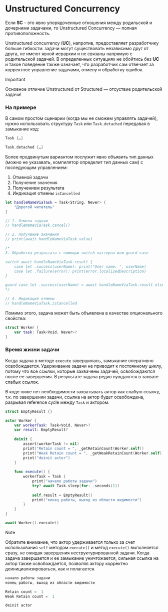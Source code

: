 # Unstructured Concurrency

Если **SC** - это явно упорядоченные отношения между родильской и дочерними задачами, то Unstructured Concurrency — полная противоположность.

Unstructured concurrency (**UC**), напротив, предоставляет разработчику больше гибкости: задачи могут существовать независимо друг от друга, не имеют явной иерархии и не связаны напрямую с родительской задачей. В определенных ситуациях не обойтись без **UC** и такое поведение также означает, что разработчик сам отвечает за корректное управление задачами, отмену и обработку ошибок.

> [!IMPORTANT]
> Основное отличие Unstructured от Structured — отсуствие родительской задачи!

### На примере

В самом простом сценарии (когда мы не сможем управлять задачей), нужно использовать структуру `Task` или `Task.detached` передавая в замыкание код:

```swift
Task {…}

Task.detached {…}
```

Более продвинутым вариантом послужит явно объявить тип данных (можно не указавать, компилятор определит тип данных сам) с последующим управлением:

1. Отменой задачи
2. Получение значения
3. Получением результата
4. Индикация отмены `isCancelled`

```swift
let handleNameViaTask = Task<String, Never> {
    "Дорогой читатель"
}

// 1. Отмена задачи
// handleNameViaTask.cancel()

// 2. Получение значения
// print(await handleNameViaTask.value)

/*
3. Обработка результата с помощью switch паттерна или guard case

switch await handleNameViaTask.result {
    case let .success(userName): print("User name: ", userName)
    case let .failure(error): print(error.localizedDescription)
}

guard case let .success(userName) = await handleNameViaTask.result else { return }
*/

// 4. Индикация отмены
// handleNameViaTask.isCancelled
```

Помимо этого, задача может быть объявлена в качестве опционального свойства:

```swift
struct Worker {
	var task: Task<Void, Never>?
}
```

### Время жизни задачи

Когда задача в методе `execute` завершилась, замыкание оперативно освобождается. Удерживание задачи не приводит к постоянному циклу, потому что все ссылки, которые захвачены задачей, освобождаются после ее завершения. В результате задача редко нуждаются в захвате слабых ссылок.

В коде ниже нет необходимости захватывать актор как слабую ссылку, т.к. по завершении задачи, ссылка на актор будет освобождена, разрывая reference cycle между `Task` и актором.


```swift
struct EmptyResult {}

actor Worker {
	var workerTask: Task<Void, Never>?
	var result: EmptyResult?
	
	deinit {
		assert(workerTask != nil)
		print("Retain count = ", _getRetainCount(Worker.self))
		print("Weak Retain count = ", _getWeakRetainCount(Worker.self))
		print("deinit actor")
	}
	
	func execute() {
		workerTask = Task {
			print("начало работы задачи")
			try? await Task.sleep(for: .seconds(1))
			
			self.result = EmptyResult()
			print("конец работы, выход из области видимости")
		}
	}
}

await Worker().execute()
```

> [!NOTE]
> Обратите внимание, что актор удерживается только за счет использования `self` методом `execute()` и  метод `execute()` выполняется сразу, не ожидая завершения неструктурированной задачи. Когда задача завершается и ее замыкание уничтожается, сильная ссылка на актор также освобождается, позволяя актору корректно деинициализироваться, как и полагается.

```js
начало работы задачи
конец работы, выход из области видимости

Retain count =  1
Weak Retain count =  1

deinit actor
```